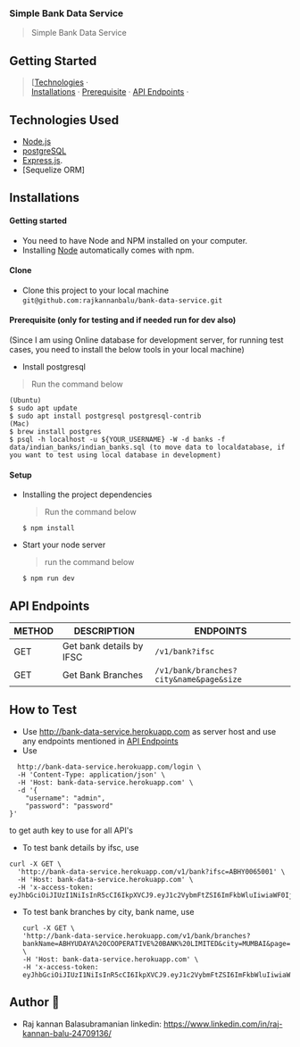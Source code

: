 
### Simple Bank Data Service

> Simple Bank Data Service

## Getting Started

> [[Technologies](#technologies-used) &middot;   
  [Installations](#installations) &middot; 
  [Prerequisite](#prerequisite-only-for-testing-and-if-needed-run-for-dev-also) &middot;
  [API Endpoints](#api-endpoints) &middot;     

## Technologies Used

[node]: (https://nodejs.org)

- [Node.js](node)
- [postgreSQL](node)
- [Express.js](https://expressjs.com).
- [Sequelize ORM] 


## Installations

#### Getting started

- You need to have Node and NPM installed on your computer.
- Installing [Node](node) automatically comes with npm.

#### Clone

- Clone this project to your local machine `git@github.com:rajkannanbalu/bank-data-service.git`

#### Prerequisite (only for testing and if needed run for dev also)
(Since I am using Online database for development server, for running test cases, you need to install the below tools in your local machine)
- Install postgresql
 > Run the command below
  ```shell
  (Ubuntu)
  $ sudo apt update 
  $ sudo apt install postgresql postgresql-contrib
  (Mac)
  $ brew install postgres
  $ psql -h localhost -u ${YOUR_USERNAME} -W -d banks -f data/indian_banks/indian_banks.sql (to move data to localdatabase, if you want to test using local database in development)
  ```
#### Setup

- Installing the project dependencies
  > Run the command below
  ```shell
  $ npm install
  ```
- Start your node server
  > run the command below
  ```shell
  $ npm run dev
  ```

## API Endpoints

| METHOD | DESCRIPTION                             | ENDPOINTS                 |
| ------ | --------------------------------------- | ------------------------- |
| GET    | Get bank details by IFSC                        | `/v1/bank?ifsc`           |
| GET    | Get Bank Branches                      |  `/v1/bank/branches?city&name&page&size`|

## How to Test
- Use http://bank-data-service.herokuapp.com as server host and use any endpoints mentioned in [API Endpoints](api_endpoints)
- Use 
```curl -X GET \
  http://bank-data-service.herokuapp.com/login \
  -H 'Content-Type: application/json' \
  -H 'Host: bank-data-service.herokuapp.com' \
  -d '{
    "username": "admin",
    "password": "password"
}' 
``` 
to get auth key to use for all API's

- To test bank details by ifsc, use
```
curl -X GET \
  'http://bank-data-service.herokuapp.com/v1/bank?ifsc=ABHY0065001' \
  -H 'Host: bank-data-service.herokuapp.com' \
  -H 'x-access-token: eyJhbGciOiJIUzI1NiIsInR5cCI6IkpXVCJ9.eyJ1c2VybmFtZSI6ImFkbWluIiwiaWF0IjoxNTc3MzM5NjMzLCJleHAiOjE1Nzc3NzE2MzN9.qSbNT2bw1LwzXjPxlIwKP0jC3s5nCDULsxUqYO8E7hk'
  ```

- To test bank branches by city, bank name, use
  ``` 
  curl -X GET \
  'http://bank-data-service.herokuapp.com/v1/bank/branches?bankName=ABHYUDAYA%20COOPERATIVE%20BANK%20LIMITED&city=MUMBAI&page=2&size=10' \
  -H 'Host: bank-data-service.herokuapp.com' \
  -H 'x-access-token: eyJhbGciOiJIUzI1NiIsInR5cCI6IkpXVCJ9.eyJ1c2VybmFtZSI6ImFkbWluIiwiaWF0IjoxNTc3MzM5NjMzLCJleHAiOjE1Nzc3NzE2MzN9.qSbNT2bw1LwzXjPxlIwKP0jC3s5nCDULsxUqYO8E7hk'
  ```  




## Author :man:

- Raj kannan Balasubramanian
   linkedin: https://www.linkedin.com/in/raj-kannan-balu-24709136/
